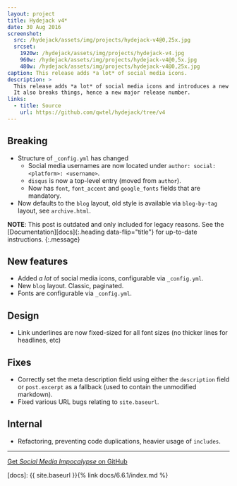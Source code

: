 ```yaml
---
layout: project
title: Hydejack v4*
date: 30 Aug 2016
screenshot:
  src: /hydejack/assets/img/projects/hydejack-v4@0,25x.jpg
  srcset:
    1920w: /hydejack/assets/img/projects/hydejack-v4.jpg
    960w: /hydejack/assets/img/projects/hydejack-v4@0,5x.jpg
    480w: /hydejack/assets/img/projects/hydejack-v4@0,25x.jpg
caption: This release adds *a lot* of social media icons.
description: >
  This release adds *a lot* of social media icons and introduces a new default layout.
  It also breaks things, hence a new major release number.
links:
  - title: Source
    url: https://github.com/qwtel/hydejack/tree/v4
---
```


## Breaking
* Structure of `_config.yml` has changed
  * Social media usernames are now located under `author: social: <platform>: <username>`.
  * `disqus` is now a top-level entry (moved from `author`).
  * Now has `font`, `font_accent` and `google_fonts` fields that are mandatory.
* Now defaults to the `blog` layout, old style is available via `blog-by-tag` layout, see `archive.html`.

**NOTE**: This post is outdated and only included for legacy reasons.
See the [Documentation][docs]{:.heading data-flip="title"} for up-to-date instructions.
{:.message}

## New features
* Added *a lot* of social media icons, configurable via `_config.yml`.
* New `blog` layout. Classic, paginated.
* Fonts are configurable via `_config.yml`.

## Design
* Link underlines are now fixed-sized for all font sizes (no thicker lines for headlines, etc)

## Fixes
* Correctly set the meta description field using either the `description` field or `post.excerpt` as a fallback (used
  to contain the unmodified markdown).
* Fixed various URL bugs relating to `site.baseurl`.

## Internal
* Refactoring, preventing code duplications, heavier usage of `includes`.

***

[Get *Social Media Impocalypse* on GitHub](https://github.com/qwtel/hydejack/releases/tag/v4.0.0)


[docs]: {{ site.baseurl }}{% link docs/6.6.1/index.md %}
